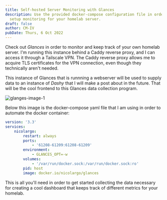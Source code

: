 ```yaml
---
title: Self-hosted Server Monitoring with Glances
description: Use the provided docker-compose configuration file in order to
  setup monitoring for your homelab server.
draft: false
author: CM-IV
pubDate: Thurs, 6 Oct 2022
---
```

Check out *Glances* in order to monitor and keep track of your own homelab server.  I'm running this instance behind a Caddy reverse proxy, and I can access it through a Tailscale VPN.  The Caddy reverse proxy allows me to acquire TLS certificates for the VPN connection, even though they technically aren't needed.

This instance of Glances that is runnning a webserver will be used to supply data to an instance of *Dashy* that I will make a post about in the future.  That will be the cool frontend to this Glances data collection program.

<img class="image" alt="glanges-image-1" src="https://ik.imagekit.io/xbkhabiqcy9/img/Glances_11C2N31f8.webp?ik-sdk-version=javascript-1.4.3&updatedAt=1665079251247" width={860} height={392} />

Below this image is the docker-compose yaml file that I am using in order to automate the docker container:

```yaml
version: '3.3'
services:
    nicolargo:
        restart: always
        ports:
            - '61208-61209:61208-61209'
        environment:
            - GLANCES_OPT=-w
        volumes:
            - '/var/run/docker.sock:/var/run/docker.sock:ro'
        pid: host
        image: docker.io/nicolargo/glances
```

This is all you'll need in order to get started collecting the data necessary for creating a cool dashboard that keeps track of different metrics for your homelab.